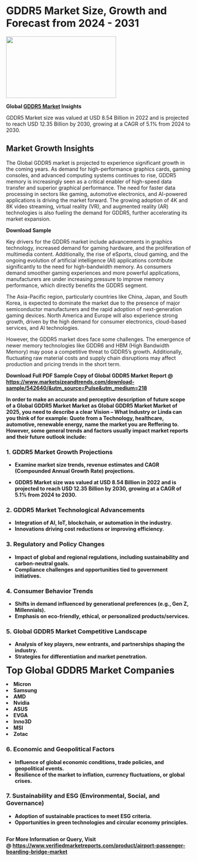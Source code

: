 <H1>GDDR5 Market Size, Growth and Forecast from 2024 - 2031</H1><img class="aligncenter size-medium wp-image-584254" src="https://thirdeyenews.in/wp-content/uploads/2024/09/Global-Market-Research-300x168.jpeg" alt="" width="300" height="168" /><p><strong>Global&nbsp;<a href="https://www.marketsizeandtrends.com/download-sample/542640/&amp;utm_source=Pulse&amp;utm_medium=218">GDDR5 Market</a> Insights</strong></p><p>GDDR5 Market size was valued at USD 8.54 Billion in 2022 and is projected to reach USD 12.35 Billion by 2030, growing at a CAGR of 5.1% from 2024 to 2030.</p><p><h2>Market Growth Insights</h2> <p>The Global GDDR5 market is projected to experience significant growth in the coming years. As demand for high-performance graphics cards, gaming consoles, and advanced computing systems continues to rise, GDDR5 memory is increasingly seen as a critical enabler of high-speed data transfer and superior graphical performance. The need for faster data processing in sectors like gaming, automotive electronics, and AI-powered applications is driving the market forward. The growing adoption of 4K and 8K video streaming, virtual reality (VR), and augmented reality (AR) technologies is also fueling the demand for GDDR5, further accelerating its market expansion.</p> <p><strong>Download Sample</strong></p> <p>Key drivers for the GDDR5 market include advancements in graphics technology, increased demand for gaming hardware, and the proliferation of multimedia content. Additionally, the rise of eSports, cloud gaming, and the ongoing evolution of artificial intelligence (AI) applications contribute significantly to the need for high-bandwidth memory. As consumers demand smoother gaming experiences and more powerful applications, manufacturers are under increasing pressure to improve memory performance, which directly benefits the GDDR5 segment.</p> <p>The Asia-Pacific region, particularly countries like China, Japan, and South Korea, is expected to dominate the market due to the presence of major semiconductor manufacturers and the rapid adoption of next-generation gaming devices. North America and Europe will also experience strong growth, driven by the high demand for consumer electronics, cloud-based services, and AI technologies.</p> <p>However, the GDDR5 market does face some challenges. The emergence of newer memory technologies like GDDR6 and HBM (High Bandwidth Memory) may pose a competitive threat to GDDR5’s growth. Additionally, fluctuating raw material costs and supply chain disruptions may affect production and pricing trends in the short term.</p> <p><strong></p><p><span class=""><strong>Download Full PDF Sample Copy of Global GDDR5 Market Report</strong> @ <a href="https://www.marketsizeandtrends.com/download-sample/542640/&amp;utm_source=Pulse&amp;utm_medium=218" target="_blank">https://www.marketsizeandtrends.com/download-sample/542640/&amp;utm_source=Pulse&amp;utm_medium=218</a></span></p><p>In order to make an accurate and perceptive description of future scope of a Global&nbsp;GDDR5 Market Market as Global&nbsp;GDDR5 Market Market of 2025, you need to describe a clear Vision &ndash; What Industry or Linda can you think of for example: Quote from a Technology, healthcare, automotive, renewable energy, name the market you are Reffering to. However, some general trends and factors usually impact market reports and their future outlook include:</p><h3>1.&nbsp;<strong>GDDR5 Market Growth Projections</strong></h3><ul><li>Examine market size trends, revenue estimates and CAGR (Compounded Annual Growth Rate) projections.</li><li><p>GDDR5 Market size was valued at USD 8.54 Billion in 2022 and is projected to reach USD 12.35 Billion by 2030, growing at a CAGR of 5.1% from 2024 to 2030.</p></li></ul><h3>2.&nbsp;<strong>GDDR5 Market Technological Advancements</strong></h3><ul><li>Integration of AI, IoT, blockchain, or automation in the industry.</li><li>Innovations driving cost reductions or improving efficiency.</li></ul><h3>3.&nbsp;<strong>Regulatory and Policy Changes</strong></h3><ul><li>Impact of global and regional regulations, including sustainability and carbon-neutral goals.</li><li>Compliance challenges and opportunities tied to government initiatives.</li></ul><h3>4.&nbsp;<strong>Consumer Behavior Trends</strong></h3><ul><li>Shifts in demand influenced by generational preferences (e.g., Gen Z, Millennials).</li><li>Emphasis on eco-friendly, ethical, or personalized products/services.</li></ul><h3>5.&nbsp;<strong>Global GDDR5 Market Competitive Landscape</strong></h3><ul><li>Analysis of key players, new entrants, and partnerships shaping the industry.</li><li>Strategies for differentiation and market penetration.</li></ul><p data-pm-slice="1 1 []"><span style="color: inherit; font-family: inherit; font-size: 25px;">Top Global GDDR5 Market Companies</span></p><div class="" data-test-id=""><p><li>Micron</li><li> Samsung</li><li> AMD</li><li> Nvidia</li><li> ASUS</li><li> EVGA</li><li> Inno3D</li><li> MSI</li><li> Zotac</li></p></div><h3>6.&nbsp;<strong>Economic and Geopolitical Factors</strong></h3><ul><li>Influence of global economic conditions, trade policies, and geopolitical events.</li><li>Resilience of the market to inflation, currency fluctuations, or global crises.</li></ul><h3>7.&nbsp;<strong>Sustainability and ESG (Environmental, Social, and Governance)</strong></h3><ul><li>Adoption of sustainable practices to meet ESG criteria.</li><li>Opportunities in green technologies and circular economy principles.</li></ul><h2><strong style="font-size: 14px;">For More Information or Query, Visit @&nbsp;</strong><a style="background-color: #ffffff; font-size: 14px;" href="https://www.marketsizeandtrends.com/report/gddr5-market/" target="_blank">https://www.verifiedmarketreports.com/product/airport-passenger-boarding-bridge-market</a></h2>
